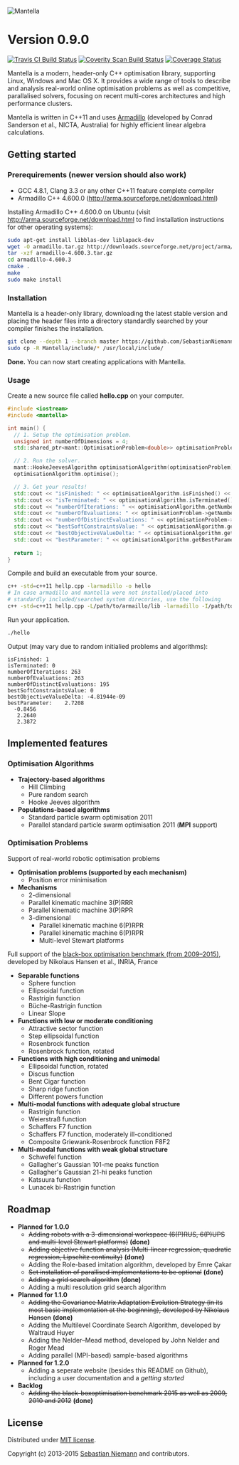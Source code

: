![Mantella](http://sebastianniemann.github.io/Mantella/assets/image/mantella.png)

Version 0.9.0
=============

[![Travis CI Build Status](https://travis-ci.org/SebastianNiemann/Mantella.png?branch=master)](https://travis-ci.org/SebastianNiemann/Mantella) [![Coverity Scan Build Status](https://scan.coverity.com/projects/3285/badge.svg)](https://scan.coverity.com/projects/3285) [![Coverage Status](https://coveralls.io/repos/SebastianNiemann/Mantella/badge.svg?branch=master)](https://coveralls.io/r/SebastianNiemann/Mantella?branch=master)


Mantella is a modern, header-only C++ optimisation library, supporting Linux, Windows and Mac OS X. It provides a wide range of tools to describe and analysis real-world online optimisation problems as well as competitive, parallalised solvers, focusing on recent multi-cores architectures and high performance clusters. 

Mantella is written in C++11 and uses [Armadillo](http://arma.sourceforge.net/) (developed by Conrad Sanderson et al., NICTA, Australia) for highly efficient linear algebra calculations.

Getting started
---------------
### Prerequirements (newer version should also work)
- GCC 4.8.1, Clang 3.3 or any other C++11 feature complete compiler
- Armadillo C++ 4.600.0 (http://arma.sourceforge.net/download.html)

Installing Armadillo C++ 4.600.0 on Ubuntu (visit http://arma.sourceforge.net/download.html to find installation instructions for other operating systems):
```bash
sudo apt-get install libblas-dev liblapack-dev
wget -O armadillo.tar.gz http://downloads.sourceforge.net/project/arma/armadillo-4.600.3.tar.gz
tar -xzf armadillo-4.600.3.tar.gz
cd armadillo-4.600.3
cmake .
make
sudo make install
``` 

### Installation
Mantella is a header-only library, downloading the latest stable version and placing the header files into a directory standardly searched by your compiler finishes the installation.
```bash
git clone --depth 1 --branch master https://github.com/SebastianNiemann/Mantella.git
sudo cp -R Mantella/include/* /usr/local/include/
```
**Done.** You can now start creating applications with Mantella.

### Usage
Create a new source file called **hello.cpp** on your computer.
```cpp
#include <iostream>
#include <mantella>

int main() {
  // 1. Setup the optimisation problem.
  unsigned int numberOfDimensions = 4;
  std::shared_ptr<mant::OptimisationProblem<double>> optimisationProblem(new mant::bbob2015::SphereFunction(numberOfDimensions));

  // 2. Run the solver.
  mant::HookeJeevesAlgorithm optimisationAlgorithm(optimisationProblem);
  optimisationAlgorithm.optimise();

  // 3. Get your results!
  std::cout << "isFinished: " << optimisationAlgorithm.isFinished() << std::endl;
  std::cout << "isTerminated: " << optimisationAlgorithm.isTerminated() << std::endl;
  std::cout << "numberOfIterations: " << optimisationAlgorithm.getNumberOfIterations() << std::endl;
  std::cout << "numberOfEvaluations: " << optimisationProblem->getNumberOfEvaluations() << std::endl;
  std::cout << "numberOfDistinctEvaluations: " << optimisationProblem->getNumberOfDistinctEvaluations() << std::endl;
  std::cout << "bestSoftConstraintsValue: " << optimisationAlgorithm.getBestSoftConstraintsValue() << std::endl;
  std::cout << "bestObjectiveValueDelta: " << optimisationAlgorithm.getBestObjectiveValue() - optimisationProblem->getAcceptableObjectiveValue() << std::endl;
  std::cout << "bestParameter: " << optimisationAlgorithm.getBestParameter() << std::endl;
    
  return 1;
}
```

Compile and build an executable from your source.
```bash
c++ -std=c++11 hellp.cpp -larmadillo -o hello
# In case armadillo and mantella were not installed/placed into 
# standardly included/searched system direcories, use the following
c++ -std=c++11 hellp.cpp -L/path/to/armaillo/lib -larmadillo -I/path/to/armadillo/include -I/path/to/mantella/include -o hello
```

Run your application.
```bash
./hello
```
Output (may vary due to random initialied problems and algorithms):
```
isFinished: 1
isTerminated: 0
numberOfIterations: 263
numberOfEvaluations: 263
numberOfDistinctEvaluations: 195
bestSoftConstraintsValue: 0
bestObjectiveValueDelta: -4.81944e-09
bestParameter:    2.7208
  -0.8456
   2.2640
   2.3872
```

Implemented features
--------------------
### Optimisation Algorithms
- **Trajectory-based algorithms**
  - Hill Climbing
  - Pure random search
  - Hooke Jeeves algorithm
- **Populations-based algorithms**
  - Standard particle swarm optimisation 2011
  - Parallel standard particle swarm optimisation 2011 (**MPI** support)

### Optimisation Problems
Support of real-world robotic optimisation problems
- **Optimisation problems (supported by each mechanism)**
  - Position error minimisation
- **Mechanisms**
  -  2-dimensional 
    - Parallel kinematic machine 3(P)RRR
    - Parallel kinematic machine 3(P)RPR
  - 3-dimensional
    - Parallel kinematic machine 6(P)RPR
    - Parallel kinematic machine 6(P)RPR
    - Multi-level Stewart platforms

Full support of the [black-box optimisation benchmark (from 2009–2015)](http://coco.gforge.inria.fr), developed by Nikolaus Hansen et al., INRIA, France
- **Separable functions**
  - Sphere function
  - Ellipsoidal function
  - Rastrigin function
  - Büche-Rastrigin function
  - Linear Slope
- **Functions with low or moderate conditioning**
  - Attractive sector function
  - Step ellipsoidal function
  - Rosenbrock function
  - Rosenbrock function, rotated
- **Functions with high conditioning and unimodal**
  - Ellipsoidal function, rotated
  - Discus function
  - Bent Cigar function
  - Sharp ridge function
  - Different powers function
- **Multi-modal functions with adequate global structure**
  - Rastrigin function
  - Weierstraß function
  - Schaffers F7 function
  - Schaffers F7 function, moderately ill-conditioned
  - Composite Griewank-Rosenbrock function F8F2
- **Multi-modal functions with weak global structure**
  - Schwefel function
  - Gallagher's Gaussian 101-me peaks function
  - Gallagher's Gaussian 21-hi peaks function
  - Katsuura function
  - Lunacek bi-Rastrigin function

Roadmap
-------
- **Planned for 1.0.0**
  - ~~Adding robots with a 3-dimensional workspace (6(P)RUS, 6(P)UPS and multi-level Stewart platforms)~~ **(done)**
  - ~~Adding objective function analysis (Multi-linear regression, quadratic regression, Lipschitz continuity)~~ **(done)**
  - Adding the Role-based imitation algorithm, developed by Emre Çakar
  - ~~Set installation of parallised implementations to be optional~~ **(done)**
  - ~~Adding a grid search algorithm~~ **(done)**
  - Adding a multi resolution grid search algorithm
- **Planned for 1.1.0**
  - ~~Adding the Covariance Matrix Adaptation Evolution Strategy (in its most basic implementation at the beginning), developed by Nikolaus Hansen~~ **(done)**
  - Adding the Multilevel Coordinate Search Algorithm, developed by Waltraud Huyer
  - Adding the Nelder–Mead method, developed by John Nelder and Roger Mead
  - Adding parallel (MPI-based) sample-based algorithms
- **Planned for 1.2.0**
  - Adding a seperate website (besides this README on Github), including a user documentation and a *getting started*
- **Backlog**
  - ~~Adding the black-boxoptimisation benchmark 2015 as well as 2009, 2010 and 2012~~ **(done)**

License
-------
Distributed under [MIT license](http://opensource.org/licenses/MIT).

Copyright (c) 2013-2015 [Sebastian Niemann](mailto:niemann@sra.uni-hannover.de) and contributors.
